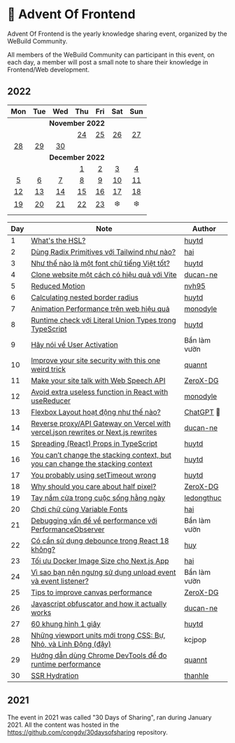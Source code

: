 # 🎄 Advent Of Frontend

Advent Of Frontend is the yearly knowledge sharing event, organized by the WeBuild Community.

All members of the WeBuild Community can participant in this event, on each day, a member will post a small note to share their knowledge in Frontend/Web development.

## 2022

<table>
	<thead>
		<tr>
			<th align="center">Mon</th>
			<th align="center">Tue</th>
			<th align="center">Wed</th>
			<th align="center">Thu</th>
			<th align="center">Fri</th>
			<th align="center">Sat</th>
			<th align="center">Sun</th>
		</tr>
	</thead>
	<tbody>
		<tr>
			<td colspan="7" align="center"><b>November 2022</b></td>
		</tr>
		<tr>
			<td align="center"></td>
			<td align="center"></td>
			<td align="center"></td>
			<td align="center"><a href="/2022/day-01.md">24</a></td>
			<td align="center"><a href="/2022/day-02.md">25</a></td>
			<td align="center"><a href="/2022/day-03.md">26</a></td>
			<td align="center"><a href="/2022/day-04.md">27</a></td>
		</tr>
		<tr>
			<td align="center"><a href="/2022/day-05.md">28</a></td>
			<td align="center"><a href="/2022/day-06.md">29</a></td>
			<td align="center"><a href="/2022/day-07.md">30</a></td>
			<td align="center"> </td>
			<td align="center"> </td>
			<td align="center"> </td>
			<td align="center"> </td>
		</tr>
		<tr>
			<td colspan="7" align="center"><b>December 2022</b></td>
		</tr>
		<tr>
			<td align="center"> </td>
			<td align="center"> </td>
			<td align="center"> </td>
			<td align="center"><a href="/2022/day-08.md">1</a></td>
			<td align="center"><a href="/2022/day-09.md">2</a></td>
			<td align="center"><a href="/2022/day-10.md">3</a></td>
			<td align="center"><a href="/2022/day-11.md">4</a></td>
		</tr>
		<tr>
			<td align="center"><a href="/2022/day-12.md">5</a></td>
			<td align="center"><a href="/2022/day-13.md">6</a></td>
			<td align="center"><a href="/2022/day-14.md">7</a></td>
			<td align="center"><a href="/2022/day-15.md">8</a></td>
			<td align="center"><a href="/2022/day-16.md">9</a></td>
			<td align="center"><a href="/2022/day-17.md">10</a></td>
			<td align="center"><a href="/2022/day-18.md">11</a></td>
		</tr>
		<tr>
			<td align="center"><a href="/2022/day-19.md">12</a></td>
			<td align="center"><a href="/2022/day-20.md">13</a></td>
      			<td align="center"><a href="/2022/day-21.md">14</a></td>
			<td align="center"><a href="/2022/day-22.md">15</a></td>
			<td align="center"><a href="/2022/day-23.md">16</a></td>
			<td align="center"><a href="/2022/day-24.md">17</a></td>
      			<td align="center"><a href="/2022/day-25.md">18</a></td>
		</tr>
		<tr>
			<td align="center"><a href="/2022/day-26.md">19</a></td>
			<td align="center"><a href="/2022/day-27.md">20</a></td>
			<td align="center"><a href="/2022/day-28.md">21</a></td>
			<td align="center"><a href="/2022/day-29.md">22</a></td>
			<td align="center"><a href="/2022/day-30.md">23</a></td>
			<td align="center">❄️</td>
			<td align="center">❄️</td>
		</tr>
		<tr>
			<td align="center"></td>
			<td align="center"></td>
			<td align="center"></td>
			<td align="center"></td>
			<td align="center"></td>
			<td align="center"></td>
			<td align="center"></td>
		</tr>
	</tbody>
</table>

| Day | Note                                                                                                 | Author                                     |
| --- | ---------------------------------------------------------------------------------------------------- | ------------------------------------------ |
| 1   | [What's the HSL?](/2022/day-01.md)                                                                   | [huytd](https://huy.rocks)                 |
| 2   | [Dùng Radix Primitives với Tailwind như nào?](/2022/day-02.md)                                       | [hai](https://github.com/ng-hai)           |
| 3   | [Như thế nào là một font chữ tiếng Việt tốt?](/2022/day-03.md)                                       | [huytd](https://huy.rocks)                 |
| 4   | [Clone website một cách có hiệu quả với Vite](/2022/day-04.md)                                       | [ducan-ne](https://github.com/ducan-ne)    |
| 5   | [Reduced Motion](/2022/day-05.md)                                                                    | [nvh95](https://hung.dev/)                 |
| 6   | [Calculating nested border radius](/2022/day-06.md)                                                  | [huytd](https://huy.rocks)                 |
| 7   | [Animation Performance trên web hiệu quả](/2022/day-07.md)                                           | [monodyle](https://minhle.space/)          |
| 8   | [Runtime check với Literal Union Types trong TypeScript](/2022/day-08.md)                            | [huytd](https://huy.rocks)                 |
| 9   | [Hãy nói về User Activation](/2022/day-09.md)                                                        | Bần làm vườn                               |
| 10  | [Improve your site security with this one weird trick](/2022/day-10.md)                              | [quannt](https://quannt.xyz/)              |
| 11  | [Make your site talk with Web Speech API](/2022/day-11.md)                                           | [ZeroX-DG](https://viethung.space/)        |
| 12  | [Avoid extra useless function in React with useReducer](/2022/day-12.md)                             | [monodyle](https://minhle.space/)          |
| 13  | [Flexbox Layout hoạt động như thế nào?](/2022/day-13.md)                                             | [ChatGPT](https://chat.openai.com/chat) 🤖 |
| 14  | [Reverse proxy/API Gateway on Vercel with vercel.json rewrites or Next.js rewrites](/2022/day-14.md) | [ducan-ne](https://github.com/ducan-ne)    |
| 15  | [Spreading (React) Props in TypeScript](/2022/day-15.md)                                             | [huytd](https://huy.rocks)                 |
| 16  | [You can’t change the stacking context, but you can change the stacking context](/2022/day-16.md)    | [huytd](https://huy.rocks)                 |
| 17  | [You probably using setTimeout wrong](/2022/day-17.md)                                               | [huytd](https://huy.rocks)                 |
| 18  | [Why should you care about half pixel?](/2022/day-18.md)                                             | [ZeroX-DG](https://viethung.space/)        |
| 19  | [Tay nắm cửa trong cuộc sống hằng ngày](/2022/day-19.md)                                             | [ledongthuc](https://thuc.space/)          |
| 20  | [Chơi chữ cùng Variable Fonts](/2022/day-20.md)                                                      | [hai](https://github.com/ng-hai)           |
| 21  | [Debugging vấn đề về performance với PerformanceObserver](/2022/day-21.md)                           | Bần làm vườn                               |
| 22  | [Có cần sử dụng debounce trong React 18 không?](/2022/day-22.md)                                     | [huy](https://github.com/huyng12)          |
| 23  | [Tối ưu Docker Image Size cho Next.js App](/2022/day-23.md)                                          | [hai](https://github.com/ng-hai)           |
| 24  | [Vì sao bạn nên ngưng sử dụng unload event và event listener?](/2022/day-24.md)                      | Bần làm vườn                               |
| 25  | [Tips to improve canvas performance](/2022/day-25.md)                                                | [ZeroX-DG](https://viethung.space/)        |
| 26  | [Javascript obfuscator and how it actually works](/2022/day-26.md)                                   | [ducan-ne](https://github.com/ducan-ne)    |
| 27  | [60 khung hình 1 giây](/2022/day-27.md)                                                              | [huytd](https://huy.rocks)                 |
| 28  | [Những viewport units mới trong CSS: Bự, Nhỏ, và Linh Động (đậy)](/2022/day-28.md)                   | kcjpop                                     |
| 29  | [Hướng dẫn dùng Chrome DevTools để đo runtime performance](/2022/day-29.md)                          | [quannt](https://quannt.xyz/)              |
| 30  | [SSR Hydration](/2022/day-30.md)                                                                     | [thanhle](https://thanhle.blog/)           |

## 2021

The event in 2021 was called "30 Days of Sharing", ran during January 2021. All the content was hosted in the https://github.com/congdv/30daysofsharing repository.

